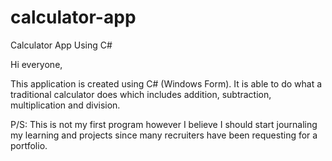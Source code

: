 # calculator-app
Calculator App Using C#

Hi everyone, 

This application is created using C# (Windows Form). It is able to do what a traditional calculator does which includes addition, subtraction,
multiplication and division.


P/S: This is not my first program however I believe I should start journaling my learning and projects since many recruiters 
have been requesting for a portfolio.
